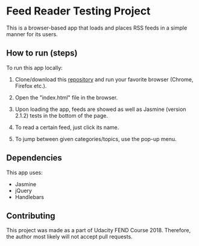 # Feed Reader Testing Project

This is a browser-based app that loads and places RSS feeds in a simple manner for its users.

## How to run (steps)

To run this app locally:

1.  Clone/download this [repository](https://github.com/towmass/feed-reader) and run your favorite browser (Chrome, Firefox etc.).

2.  Open the "index.html" file in the browser.

3.  Upon loading the app, feeds are showed as well as Jasmine (version 2.1.2) tests in the bottom of the page.

4.  To read a certain feed, just click its name.

5.  To jump between given categories/topics, use the pop-up menu.

## Dependencies

This app uses:

- Jasmine
- jQuery
- Handlebars

## Contributing

This project was made as a part of Udacity FEND Course 2018. Therefore, the author most likely will not accept pull requests.
